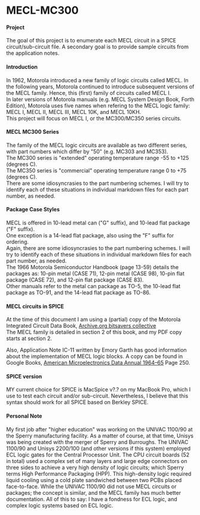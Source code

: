 # MECL-MC300

#### Project

The goal of this project is to enumerate each MECL circuit in a SPICE circuit/sub-circuit file. A secondary goal is to provide sample circuits from the application notes.

#### Introduction

In 1962, Motorola introduced a new family of logic circuits called MECL. In the following years, Motorola continued to introduce subsequent versions of the MECL family. Hence, this (first) family of circuits called MECL I.   
In later versions of Motorola manuals (e.g. MECL System Design Book, Forth Edition), Motorola uses five names when refering to the MECL  logic family: MECL I, MECL II, MECL III, MECL 10K, and MECL 10KH.   
This project will focus on MECL I, or the MC300/MC350 series circuits.

#### MECL MC300 Series

The family of the MECL logic circuits are available as two different series, with part numbers which differ by "50" (e.g. MC303 and MC353).  
The MC300 series is "extended" operating temperature range -55 to +125 (degrees C).  
The MC350 series is "commercial" operating temperature range 0 to +75 (degrees C).  
There are some idiosyncrasies to the part numbering schemes. I will try to identify each of these situations in individual markdown files for each part number, as needed.

#### Package Case Styles

MECL is offered in 10-lead metal can ("G" suffix), and 10-lead flat package ("F" suffix).   
One exception is a 14-lead flat package, also using the "F" suffix for ordering.   
Again, there are some idiosyncrasies to the part numbering schemes. I will try to identify each of these situations in individual markdown files for each part number, as needed.    
The 1966 Motorola Semiconductor Handbook (page 13-59) details the packages as: 10-pin metal (CASE 71), 12-pin metal (CASE 98), 10-pin flat package (CASE 72), and 12-pin flat package (CASE 83).    
Other manuals refer to the metal can package as TO-5, the 10-lead flat package as TO-91, and the 14-lead flat package as TO-86.

#### MECL circuits in SPICE

At the time of this document I am using a (partial) copy of the Motorola Integrated Circuit Data Book, [Archive.org bitsavers collective](https://ia801902.us.archive.org/25/items/bitsavers_motoroladactronics02MECL_15757786/02_MECL.pdf)   
The MECL family is detailed in section 2 of this book, and my PDF copy starts at section 2.   

Also, Application Note IC-11 written by Emory Garth has good information about the implementation of MECL logic blocks. A copy can be found in Google Books, [American Microelectronics Data Annual 1964–65](https://books.google.com/books?id=tdCjBQAAQBAJ&lpg=PA250&ots=P0it3LPHe_&dq=emory%20garth%20motorola&pg=PA250#v=onepage&q=emory%20garth%20motorola&f=false)
Page 250.

#### SPICE version

MY current choice for SPICE is MacSpice v?.? on my MacBook Pro, which I use to test each circuit and/or sub-circuit.
Nevertheless, I believe that this syntax should work for all SPICE based on Berkley SPICE.

#### Personal Note

My first job after "higher education" was working on the UNIVAC 1100/90 at the Sperry manufacturing facility. As a matter of course, at that time, Unisys was being created with the merger of Sperry and Burroughs.
The UNIVAC 1100/90 and Unisys 2200/100 (and other versions if this system) employed ECL logic gates for the Central Processor Unit.
The CPU circuit boards (52 in total) used a complex set of many layers and large edge connectors on three sides to achieve a very high density of logic circuits; which Sperry terms High Performance Packaging (HPP).
This high-density logic required liquid cooling using a cold plate sandwiched between two PCBs placed face-to-face.
While the UNIVAC 1100/90 did not use MECL circuits or packages; the concept is similar, and the MECL family has much better documentation.
All of this to say: I have a fondness for ECL logic, and complex logic systems based on ECL logic.
